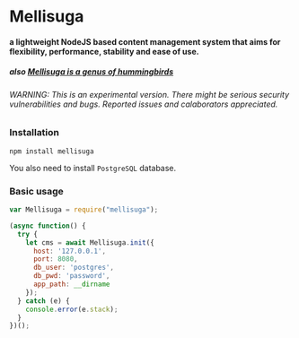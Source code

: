 # Mellisuga #

#### a lightweight NodeJS based content management system that aims for flexibility, performance, stability and ease of use. ####

##### also [Mellisuga is a genus of hummingbirds](https://en.wikipedia.org/wiki/Mellisuga) #####

###### WARNING: This is an experimental version. There might be serious security vulnerabilities and bugs. Reported issues and calaborators appreciated. ######

### Installation ###

`npm install mellisuga`

You also need to install `PostgreSQL` database.

### Basic usage ###

```javascript
var Mellisuga = require("mellisuga");

(async function() {
  try {
    let cms = await Mellisuga.init({
      host: '127.0.0.1',
      port: 8080,
      db_user: 'postgres',
      db_pwd: 'password',
      app_path: __dirname
    });
  } catch (e) {
    console.error(e.stack);
  }
})();
```
